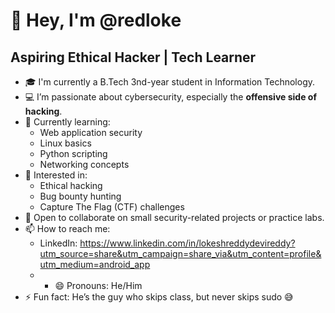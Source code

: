 # 👋 Hey, I'm @redloke

## Aspiring Ethical Hacker | Tech Learner

- 🎓 I'm currently a B.Tech 3nd-year student in Information Technology.
- 💻 I’m passionate about cybersecurity, especially the **offensive side of hacking**.
- 🌱 Currently learning:
  - Web application security
  - Linux basics
  - Python scripting
  - Networking concepts
- 👀 Interested in:
  - Ethical hacking
  - Bug bounty hunting
  - Capture The Flag (CTF) challenges
- 🤝 Open to collaborate on small security-related projects or practice labs.
- 📫 How to reach me:
  - LinkedIn: https://www.linkedin.com/in/lokeshreddydevireddy?utm_source=share&utm_campaign=share_via&utm_content=profile&utm_medium=android_app
  - - 😄 Pronouns: He/Him
- ⚡ Fun fact: He’s the guy who skips class, but never skips sudo 😅
